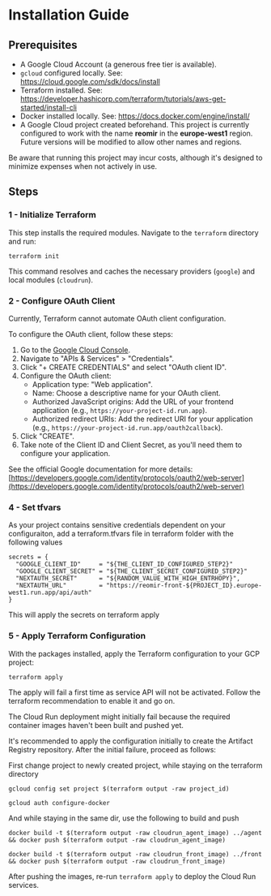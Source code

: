 # Installation Guide

## Prerequisites

*   A Google Cloud Account (a generous free tier is available).
*   `gcloud` configured locally. See: <https://cloud.google.com/sdk/docs/install>
*   Terraform installed. See: <https://developer.hashicorp.com/terraform/tutorials/aws-get-started/install-cli>
*   Docker installed locally. See: <https://docs.docker.com/engine/install/>
*   A Google Cloud project created beforehand. This project is currently configured to work with the name **reomir** in the **europe-west1** region. Future versions will be modified to allow other names and regions.

Be aware that running this project may incur costs, although it's designed to minimize expenses when not actively in use.

## Steps

### 1 - Initialize Terraform

This step installs the required modules. Navigate to the `terraform` directory and run:

```shell
terraform init
```

This command resolves and caches the necessary providers (`google`) and local modules (`cloudrun`).

### 2 - Configure OAuth Client

Currently, Terraform cannot automate OAuth client configuration.


To configure the OAuth client, follow these steps:

1.  Go to the [Google Cloud Console](https://console.cloud.google.com/).
2.  Navigate to "APIs & Services" > "Credentials".
3.  Click "+ CREATE CREDENTIALS" and select "OAuth client ID".
4.  Configure the OAuth client:
    *   Application type: "Web application".
    *   Name: Choose a descriptive name for your OAuth client.
    *   Authorized JavaScript origins: Add the URL of your frontend application (e.g., `https://your-project-id.run.app`).
    *   Authorized redirect URIs: Add the redirect URI for your application (e.g., `https://your-project-id.run.app/oauth2callback`).
5.  Click "CREATE".
6.  Take note of the Client ID and Client Secret, as you'll need them to configure your application.

See the official Google documentation for more details: [https://developers.google.com/identity/protocols/oauth2/web-server](https://developers.google.com/identity/protocols/oauth2/web-server)

### 4 - Set tfvars

As your project contains sensitive credentials dependent on your configuraiton, add a terraform.tfvars file in terraform folder with the following values

```hcl
secrets = {
  "GOOGLE_CLIENT_ID"     = "${THE_CLIENT_ID_CONFIGURED_STEP2}"
  "GOOGLE_CLIENT_SECRET" = "${THE_CLIENT_SECRET_CONFIGURED_STEP2}"
  "NEXTAUTH_SECRET"      = "${RANDOM_VALUE_WITH_HIGH_ENTRHOPY}",
  "NEXTAUTH_URL"         = "https://reomir-front-${PROJECT_ID}.europe-west1.run.app/api/auth"
}
```

This will apply the secrets on terraform apply

### 5 - Apply Terraform Configuration

With the packages installed, apply the Terraform configuration to your GCP project:

```shell
terraform apply
```

The apply will fail a first time as service API will not be activated. Follow the terraform recommendation to enable it and go on. 

The Cloud Run deployment might initially fail because the required container images haven't been built and pushed yet. 

It's recommended to apply the configuration initially to create the Artifact Registry repository. After the initial failure, proceed as follows:

First change project to newly created project, while staying on the terraform directory

```
gcloud config set project $(terraform output -raw project_id)
```

```shell
gcloud auth configure-docker
```

And while staying in the same dir, use the following to build and push

```shell
docker build -t $(terraform output -raw cloudrun_agent_image) ../agent && docker push $(terraform output -raw cloudrun_agent_image)

docker build -t $(terraform output -raw cloudrun_front_image) ../front && docker push $(terraform output -raw cloudrun_front_image)
```

After pushing the images, re-run `terraform apply` to deploy the Cloud Run services.

